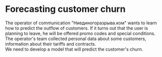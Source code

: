 # Forecasting customer churn
The operator of communication "Ниединогоразрыва.ком" wants to learn how to predict the outflow of customers. If it turns out that the user is planning to leave, he will be offered promo codes and special conditions. The operator's team collected personal data about some customers, information about their tariffs and contracts.  
We need to develop a model that will predict the customer's churn.
